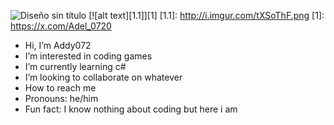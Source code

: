 ![Diseño sin título](https://github.com/user-attachments/assets/c32467ce-0bad-4b63-91b0-3f2e2e474613)
[![alt text][1.1]][1]
[1.1]: http://i.imgur.com/tXSoThF.png
[1]: https://x.com/Adel_0720
-  Hi, I’m Addy072
-  I’m interested in coding games
-  I’m currently learning c#
-  I’m looking to collaborate on whatever
-  How to reach me 
-  Pronouns: he/him
-  Fun fact: I know nothing about coding but here i am

<!---
I love messing around
--->
